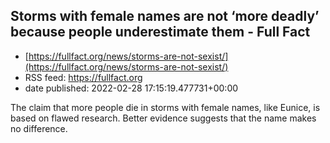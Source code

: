 ## Storms with female names are not ‘more deadly’ because people underestimate them - Full Fact
 - [https://fullfact.org/news/storms-are-not-sexist/](https://fullfact.org/news/storms-are-not-sexist/)
 - RSS feed: https://fullfact.org
 - date published: 2022-02-28 17:15:19.477731+00:00

The claim that more people die in storms with female names, like Eunice, is based on flawed research. Better evidence suggests that the name makes no difference.

